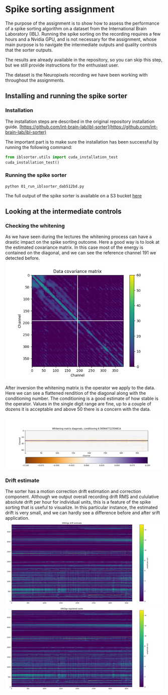 # Spike sorting assignment

The purpose of the assignment is to show how to assess the performance of a spike sorting algorithm on a dataset from the International Brain Laboratory (IBL).
Running the spike sorting on the recording requires a few hours and a Nvidia GPU, and is not necessary for the assignment, whose main purpose
is to navigate the intermediate outputs and quality controls that the sorter outputs.

The results are already available in the repository, so you can skip this step, but we still provide instructions for the enthusiast user.

The dataset is the Neuropixels recording we have been working with throughout the assignments.


## Installing and running the spike sorter

### Installation

The installation steps are described in the original repository installation guide.
[https://github.com/int-brain-lab/ibl-sorter](https://github.com/int-brain-lab/ibl-sorter)

The important part is to make sure the installation has been successful by running the following command:

```python
from iblsorter.utils import cuda_installation_test
cuda_installation_test()
```

### Running the spike sorter
````shell
python 01_run_iblsorter_dab512bd.py
````
The full output of the spike sorter is available on a S3 bucket [here](https://ibl-brain-wide-map-public.s3.amazonaws.com/index.html#spikesorting/dab512bd-a02d-4c1f-8dbc-9155a163efc0/)

## Looking at the intermediate controls

### Checking the whitening 
As we have seen during the lectures the whitening process can have a drastic impact on the spike sorting outcome. 
Here a good way is to look at the estimated covariance matrix. In this case most of the energy is contained on the diagonal, and we can see the reference channel 191 we detected before.
![Covariance matrix](/viewephys/assets/_iblqc_.covariance_matrix.png)

After inversion the whitening matrix is the operator we apply to the data. Here we can see a flattened rendition of the diagonal along with the conditioning number.
The conditioning is a good estimate of how stable is the operator. Values in the single digit range are fine, up to a couple of dozens it is acceptable and above 50 there is a concern with the data. 

![Whitening matrix diagonal](/viewephys/assets/_iblqc_.whitening_matrix.png)

### Drift estimate
The sorter has a motion correction drift estimation and correction component.  Although we output overall recording drift RMS  and cululative absolute drift per hour for individual units, this is a feature of the spike sorting that is useful to visualize.
In this particular instance, the estimated drift is very small, and we can hardly see a difference before and after srift application.
![Drift estimate](/viewephys/assets/_iblqc_.drift_estimate.png)
![Drift registered raster](/viewephys/assets/_iblqc_.drift_registered.png)



